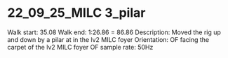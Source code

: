 # 22_09_25_MILC 3_pilar

Walk start: 35.08
Walk end: 1:26.86 = 86.86
Description: Moved the rig up and down by a pilar at in the lv2 MILC foyer
Orientation: OF facing the carpet of the lv2 MILC foyer
OF sample rate: 50Hz